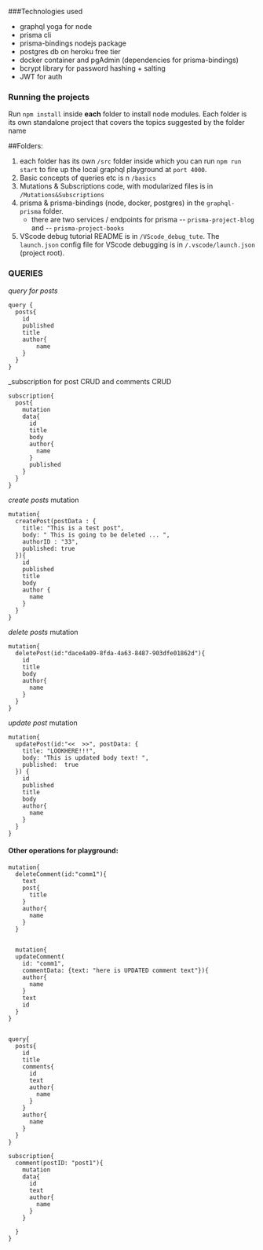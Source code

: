 ###Technologies used
- graphql yoga for node
- prisma cli
- prisma-bindings nodejs package
- postgres db on heroku free tier
- docker container and pgAdmin (dependencies for prisma-bindings)
- bcrypt library for password hashing + salting
- JWT for auth

### Running the projects
Run `npm install` inside __each__ folder to install node modules. Each folder is its own standalone project that covers the topics suggested by the folder name

##Folders:
1. each folder has its own `/src` folder inside which you can run `npm run start` to fire up the local graphql playground at `port 4000`.
2. Basic concepts of queries etc is n `/basics`
3. Mutations & Subscriptions code, with modularized files is in `/Mutations&Subscriptions`
4. prisma & prisma-bindings (node, docker, postgres) in the `graphql-prisma` folder. 
    - there are two services / endpoints for prisma 
        -- `prisma-project-blog` and
        -- `prisma-project-books`
5. VScode debug tutorial README is in `/VScode_debug_tute`.  The `launch.json` config file for VScode debugging is in `/.vscode/launch.json` (project root).


### QUERIES
_query for posts_
```
query {
  posts{
    id
    published
    title
    author{
    	name    
    }
  }
}
```

_subscription for post CRUD and comments CRUD
```
subscription{
  post{
    mutation
    data{
      id
      title
      body
      author{
        name
      }
      published
    }
  }
}
```

_create posts_ mutation
```
mutation{
  createPost(postData : {
    title: "This is a test post",
    body: " This is going to be deleted ... ",
    authorID : "33",
    published: true
  }){
    id
    published
    title
    body
    author {
      name
    }
  }
}
```

_delete posts_ mutation
```
mutation{
  deletePost(id:"dace4a09-8fda-4a63-8487-903dfe01862d"){
    id
    title
    body
    author{
      name
    }
  }
}
```

_update post_ mutation
```
mutation{
  updatePost(id:"<<  >>", postData: {
    title: "LOOKHERE!!!",
    body: "This is updated body text! ",
    published:  true
  }) {
    id
    published
    title
    body
    author{
      name
    }
  }
}
```


#### Other operations for playground:
```
mutation{
  deleteComment(id:"comm1"){
    text
    post{
      title
    }
    author{
      name
    }
  }


  mutation{
  updateComment(
    id: "comm1", 
    commentData: {text: "here is UPDATED comment text"}){
    author{
      name
    }
    text
    id
  }
}


query{
  posts{
    id
    title
    comments{
      id
      text
      author{
        name
      }
    }
    author{
      name
    }
  }
}

subscription{
  comment(postID: "post1"){
    mutation
    data{
      id
      text
      author{
        name
      }
    }
    
  }
}

```